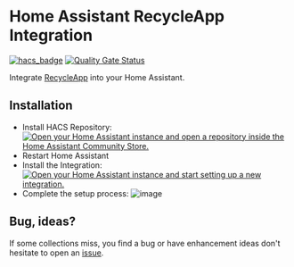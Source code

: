 # Home Assistant RecycleApp Integration
[![hacs_badge](https://img.shields.io/badge/HACS-Default-41BDF5.svg)](https://github.com/hacs/integration)
[![Quality Gate Status](https://sonarcloud.io/api/project_badges/measure?project=olibos_HomeAssistant-RecycleApp&metric=alert_status)](https://sonarcloud.io/summary/new_code?id=olibos_HomeAssistant-RecycleApp)

Integrate [RecycleApp](https://recycleapp.be/) into your Home Assistant.

## Installation
* Install HACS Repository:
[![Open your Home Assistant instance and open a repository inside the Home Assistant Community Store.](https://my.home-assistant.io/badges/hacs_repository.svg)](https://my.home-assistant.io/redirect/hacs_repository/?owner=olibos&repository=HomeAssistant-RecycleApp&category=integration)
* Restart Home Assistant
* Install the Integration:
[![Open your Home Assistant instance and start setting up a new integration.](https://my.home-assistant.io/badges/config_flow_start.svg)](https://my.home-assistant.io/redirect/config_flow_start/?domain=recycle_app)
* Complete the setup process:
![image](https://user-images.githubusercontent.com/6031263/210235247-a685013c-5dc9-49c5-a8a0-372d08a215fb.png)

## Bug, ideas?
If some collections miss, you find a bug or have enhancement ideas don't hesitate to open an [issue](https://github.com/olibos/HomeAssistant-RecycleApp/issues/new).